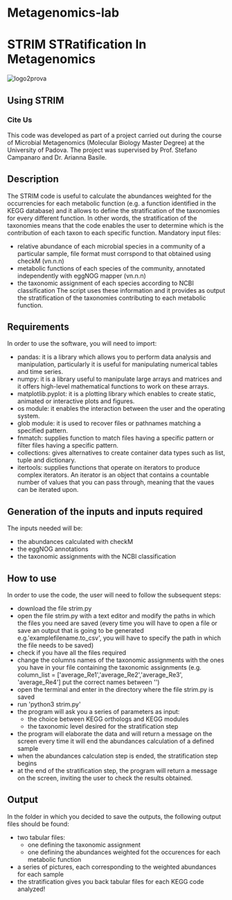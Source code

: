 # Metagenomics-lab
# **STRIM STRatification In Metagenomics** 
![logo2prova](https://repository-images.githubusercontent.com/366718180/d5a34c80-b7d8-11eb-8ca3-0c163cefd5d6)
## Using STRIM

### Cite Us
This code was developed as part of a project carried out during the course of Microbial Metagenomics (Molecular Biology Master Degree) at the University of Padova. The project was supervised by Prof. Stefano Campanaro and Dr. Arianna Basile.

## **Description**
The STRIM code is useful to calculate the abundances weighted for the occurrencies for each metabolic function (e.g. a function identified in the KEGG database) and it allows to define the stratification of the taxonomies for every different function. In other words, the stratification of the taxonomies means that the code enables the user to determine which is the contribution of each taxon to each specific function.
Mandatory input files:
* relative abundance of each microbial species in a community of a particular sample, file format must corrspond to that obtained using checkM (vn.n.n) 
* metabolic functions of each species of the community, annotated independently with eggNOG mapper (vn.n.n)
* the taxonomic assignment of each species according to NCBI classification
The script uses these information and it provides as output the stratification of the taxonomies contributing to each metabolic function.

## Requirements
In order to use the software, you will need to import:
* pandas: it is a library which allows you to perform data analysis and manipulation, particularly it is useful for manipulating numerical tables and time series.
* numpy: it is a library useful to manipulate large arrays and matrices and it offers high-level mathematical functions to work on these arrays.
* matplotlib.pyplot: it is a plotting library which enables to create static, animated or interactive plots and figures.
* os module: it enables the interaction between the user and the operating system.
* glob module: it is used to recover files or pathnames matching a specified pattern.
* fnmatch: supplies function to match files having a specific pattern or filter files having a specific pattern.
* collections: gives alternatives to create container data types such as list, tuple and dictionary.
* itertools: supplies functions that operate on iterators to produce complex iterators. An iterator is an object that contains a countable number of values that you can pass through, meaning that the vaues can be iterated upon. 

## Generation of the inputs and inputs required
The inputs needed will be:
* the abundances calculated with checkM
* the eggNOG annotations
* the taxonomic assignments with the NCBI classification

## How to use 
In order to use the code, the user will need to follow the subsequent steps:
* download the file strim.py
* open the file strim.py with a text editor and modify the paths in which the files you need are saved (every time you will have to open a file or save an output that is going to be generated e.g.'examplefilename.to_csv', you will have to specify the path in which the file needs to be saved)
* check if you have all the files required 
* change the columns names of the taxonomic assignments with the ones you have in your file containing the taxonomic assignments (e.g. column_list = ['average_Re1','average_Re2','average_Re3', 'average_Re4'] put the correct names between '')
* open the terminal and enter in the directory where the file strim.py is saved
* run 'python3 strim.py'
* the program will ask you a series of parameters as input:
  - the choice between KEGG orthologs and KEGG modules
  - the taxonomic level desired for the stratification step
* the program will elaborate the data and will return a message on the screen every time it will end the abundances calculation of a defined sample
* when the abundances calculation step is ended, the stratification step begins
* at the end of the stratification step, the program will return a message on the screen, inviting the user to check the results obtained.

## Output
In the folder in which you decided to save the outputs, the following output files should be found:
* two tabular files:
  - one defining the taxonomic assignment
  - one defining the abundances weighted fot the occurences for each metabolic function
* a series of pictures, each corresponding to the weighted abundances for each sample
* the stratification gives you back tabular files for each KEGG code analyzed!
